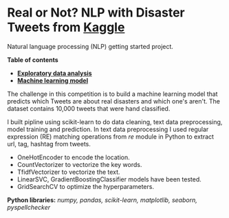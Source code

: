 # Real or Not? NLP with Disaster Tweets from [Kaggle](https://www.kaggle.com/c/nlp-getting-started)

Natural language processing (NLP) getting started project.

**Table of contents**
- [**Exploratory data analysis**](disaster_tweets_getting_started.ipynb)
- [**Machine learning model**](disaster_tweets_MLmodel.ipynb)


The challenge in this competition is to build a machine learning model that predicts which Tweets are about real disasters and which one's aren't. The dataset contains 10,000 tweets that were hand classified. 


I built pipline using scikit-learn to do data cleaning, text data preprocessing, model training and prediction. 
In text data preprocessing I used 
regular expression (RE) matching operations from _re_ module in Python to extract url, tag, hashtag from tweets. 
- OneHotEncoder to encode the location.
- CountVectorizer to vectorize the key words.
- TfidfVectorizer to vectorize the text.
- LinearSVC, GradientBoostingClassifier models have been tested.
- GridSearchCV to optimize the hyperparameters.

**Python libraries:** _numpy, pandas, scikit-learn, matplotlib, seaborn, pyspellchecker_
